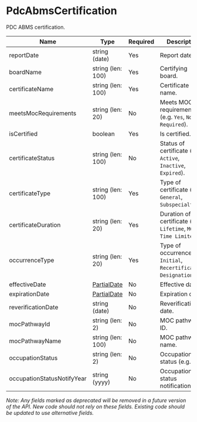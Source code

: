 # PdcAbmsCertification

PDC ABMS certification.

| Name | Type | Required | Description |
| - | - | - | - |
| reportDate | string (date) | Yes | Report date. |
| boardName | string (len: 100) | Yes | Certifying board. |
| certificateName | string (len: 100) | Yes | Certificate name. |
| meetsMocRequirements | string (len: 20) | No | Meets MOC requirements (e.g. `Yes`, `No`, `Not Required`). |
| isCertified | boolean | Yes | Is certified. |
| certificateStatus | string (len: 100) | No | Status of certificate (e.g. `Active`, `Inactive`, `Expired`). |
| certificateType | string (len: 100) | Yes | Type of certificate (e.g. `General`, `Subspecialty`). |
| certificateDuration | string (len: 20) | Yes | Duration of certificate (e.g. `Lifetime`, `MOC`, `Time Limited`). |
| occurrenceType | string (len: 20) | Yes | Type of occurrence (e.g. `Initial`, `Recertification`, `Designation`). |
| effectiveDate | [PartialDate](../partial-date.md) | No | Effective date. |
| expirationDate | [PartialDate](../partial-date.md) | No | Expiration date. |
| reverificationDate | string (date) | No | Reverification date. |
| mocPathwayId | string (len: 2) | No | MOC pathway ID. |
| mocPathwayName | string (len: 100) | No | MOC pathway name. |
| occupationStatus | string (len: 2) | No | Occupation status (e.g. `R`). |
| occupationStatusNotifyYear | string (yyyy) | No | Occupation status notification year. |

*Note: Any fields marked as deprecated will be removed in a future version of the API. New code should not rely on these fields. Existing code should be updated to use alternative fields.*
